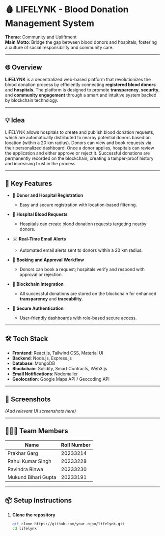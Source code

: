 # 🩸 LIFELYNK - Blood Donation Management System

**Theme**: Community and Upliftment  
**Main Motto**: Bridge the gap between blood donors and hospitals, fostering a culture of social responsibility and community care.

---

## 🌐 Overview

**LIFELYNK** is a decentralized web-based platform that revolutionizes the blood donation process by efficiently connecting **registered blood donors** and **hospitals**. The platform is designed to promote **transparency**, **security**, and **community engagement** through a smart and intuitive system backed by blockchain technology.

---

## 💡 Idea

LIFELYNK allows hospitals to create and publish blood donation requests, which are automatically distributed to nearby potential donors based on location (within a 20 km radius). Donors can view and book requests via their personalized dashboard. Once a donor applies, hospitals can review the application and either approve or reject it. Successful donations are permanently recorded on the blockchain, creating a tamper-proof history and increasing trust in the process.

---

## 🚀 Key Features

- 🧾 **Donor and Hospital Registration**
  - Easy and secure registration with location-based filtering.

- 📢 **Hospital Blood Requests**
  - Hospitals can create blood donation requests targeting nearby donors.

- ✉️ **Real-Time Email Alerts**
  - Automated email alerts sent to donors within a 20 km radius.

- 📅 **Booking and Approval Workflow**
  - Donors can book a request; hospitals verify and respond with approval or rejection.

- 🔗 **Blockchain Integration**
  - All successful donations are stored on the blockchain for enhanced **transparency** and **traceability**.

- 🔐 **Secure Authentication**
  - User-friendly dashboards with role-based secure access.

---

## 🛠️ Tech Stack

- **Frontend**: React.js, Tailwind CSS, Material UI  
- **Backend**: Node.js, Express.js  
- **Database**: MongoDB  
- **Blockchain**: Solidity, Smart Contracts, Web3.js  
- **Email Notifications**: Nodemailer  
- **Geolocation**: Google Maps API / Geocoding API

---

## 📸 Screenshots

*(Add relevant UI screenshots here)*

---

## 🧑‍🤝‍🧑 Team Members

| Name               | Roll Number |
|--------------------|-------------|
| Prakhar Garg       | 20233214    |
| Rahul Kumar Singh  | 20233228    |
| Ravindra Rinwa     | 20233230    |
| Mukund Bihari Gupta| 20233191    |

---

## 📦 Setup Instructions

1. **Clone the repository**
   ```bash
   git clone https://github.com/your-repo/lifelynk.git
   cd lifelynk
